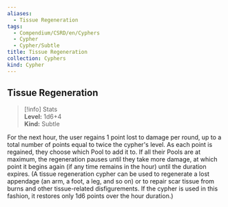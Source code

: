 ```yaml
---
aliases:
  - Tissue Regeneration
tags:
  - Compendium/CSRD/en/Cyphers
  - Cypher
  - Cypher/Subtle
title: Tissue Regeneration
collection: Cyphers
kind: Cypher
---
```

## Tissue Regeneration  
>[!info] Stats  
> **Level:** 1d6+4  
> **Kind:** Subtle
  
For the next hour, the user regains 1 point lost to damage per round, up to a total number of points equal to twice the cypher's level. As each point is regained, they choose which Pool to add it to. If all their Pools are at maximum, the regeneration pauses until they take more damage, at which point it begins again (if any time remains in the hour) until the duration expires. (A tissue regeneration cypher can be used to regenerate a lost appendage (an arm, a foot, a leg, and so on) or to repair scar tissue from burns and other tissue-related disfigurements. If the cypher is used in this fashion, it restores only 1d6 points over the hour duration.)